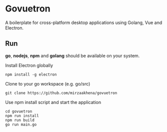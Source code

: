 # Govuetron
A boilerplate for cross-platform desktop applications using Golang, Vue and Electron.

## Run
**go**, **nodejs**, **npm** and **golang** should be available on your system.  

Install Electron globally

    npm install -g electron

Clone to your go workspace (e.g. go/src)

    git clone https://github.com/mirzaakhena/govuetron

Use npm install script and start the application
```
cd govuetron
npm run install
npm run build
go run main.go
```
